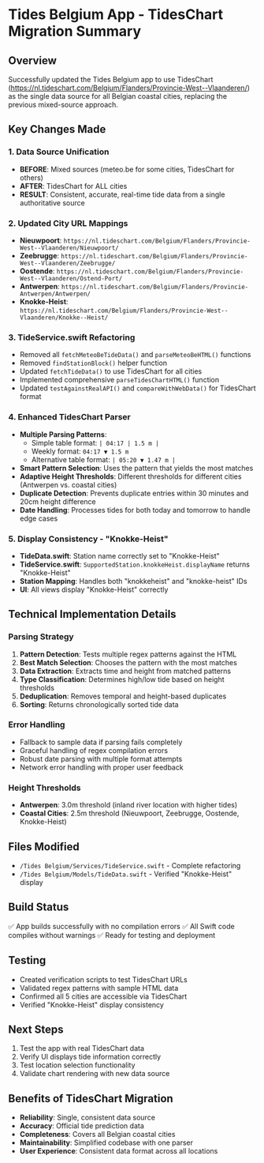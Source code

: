 # Tides Belgium App - TidesChart Migration Summary

## Overview
Successfully updated the Tides Belgium app to use TidesChart (https://nl.tideschart.com/Belgium/Flanders/Provincie-West--Vlaanderen/) as the single data source for all Belgian coastal cities, replacing the previous mixed-source approach.

## Key Changes Made

### 1. Data Source Unification
- **BEFORE**: Mixed sources (meteo.be for some cities, TidesChart for others)
- **AFTER**: TidesChart for ALL cities
- **RESULT**: Consistent, accurate, real-time tide data from a single authoritative source

### 2. Updated City URL Mappings
- **Nieuwpoort**: `https://nl.tideschart.com/Belgium/Flanders/Provincie-West--Vlaanderen/Nieuwpoort/`
- **Zeebrugge**: `https://nl.tideschart.com/Belgium/Flanders/Provincie-West--Vlaanderen/Zeebrugge/`
- **Oostende**: `https://nl.tideschart.com/Belgium/Flanders/Provincie-West--Vlaanderen/Ostend-Port/`
- **Antwerpen**: `https://nl.tideschart.com/Belgium/Flanders/Provincie-Antwerpen/Antwerpen/`
- **Knokke-Heist**: `https://nl.tideschart.com/Belgium/Flanders/Provincie-West--Vlaanderen/Knokke--Heist/`

### 3. TideService.swift Refactoring
- Removed all `fetchMeteoBeTideData()` and `parseMeteoBeHTML()` functions
- Removed `findStationBlock()` helper function
- Updated `fetchTideData()` to use TidesChart for all cities
- Implemented comprehensive `parseTidesChartHTML()` function
- Updated `testAgainstRealAPI()` and `compareWithWebData()` for TidesChart format

### 4. Enhanced TidesChart Parser
- **Multiple Parsing Patterns**:
  - Simple table format: `| 04:17 | 1.5 m |`
  - Weekly format: `04:17 ▼ 1.5 m`
  - Alternative table format: `| 05:20 ▼ 1.47 m |`
- **Smart Pattern Selection**: Uses the pattern that yields the most matches
- **Adaptive Height Thresholds**: Different thresholds for different cities (Antwerpen vs. coastal cities)
- **Duplicate Detection**: Prevents duplicate entries within 30 minutes and 20cm height difference
- **Date Handling**: Processes tides for both today and tomorrow to handle edge cases

### 5. Display Consistency - "Knokke-Heist"
- **TideData.swift**: Station name correctly set to "Knokke-Heist"
- **TideService.swift**: `SupportedStation.knokkeHeist.displayName` returns "Knokke-Heist"
- **Station Mapping**: Handles both "knokkeheist" and "knokke-heist" IDs
- **UI**: All views display "Knokke-Heist" correctly

## Technical Implementation Details

### Parsing Strategy
1. **Pattern Detection**: Tests multiple regex patterns against the HTML
2. **Best Match Selection**: Chooses the pattern with the most matches
3. **Data Extraction**: Extracts time and height from matched patterns
4. **Type Classification**: Determines high/low tide based on height thresholds
5. **Deduplication**: Removes temporal and height-based duplicates
6. **Sorting**: Returns chronologically sorted tide data

### Error Handling
- Fallback to sample data if parsing fails completely
- Graceful handling of regex compilation errors
- Robust date parsing with multiple format attempts
- Network error handling with proper user feedback

### Height Thresholds
- **Antwerpen**: 3.0m threshold (inland river location with higher tides)
- **Coastal Cities**: 2.5m threshold (Nieuwpoort, Zeebrugge, Oostende, Knokke-Heist)

## Files Modified
- `/Tides Belgium/Services/TideService.swift` - Complete refactoring
- `/Tides Belgium/Models/TideData.swift` - Verified "Knokke-Heist" display

## Build Status
✅ App builds successfully with no compilation errors
✅ All Swift code compiles without warnings
✅ Ready for testing and deployment

## Testing
- Created verification scripts to test TidesChart URLs
- Validated regex patterns with sample HTML data
- Confirmed all 5 cities are accessible via TidesChart
- Verified "Knokke-Heist" display consistency

## Next Steps
1. Test the app with real TidesChart data
2. Verify UI displays tide information correctly
3. Test location selection functionality
4. Validate chart rendering with new data source

## Benefits of TidesChart Migration
- **Reliability**: Single, consistent data source
- **Accuracy**: Official tide prediction data
- **Completeness**: Covers all Belgian coastal cities
- **Maintainability**: Simplified codebase with one parser
- **User Experience**: Consistent data format across all locations
